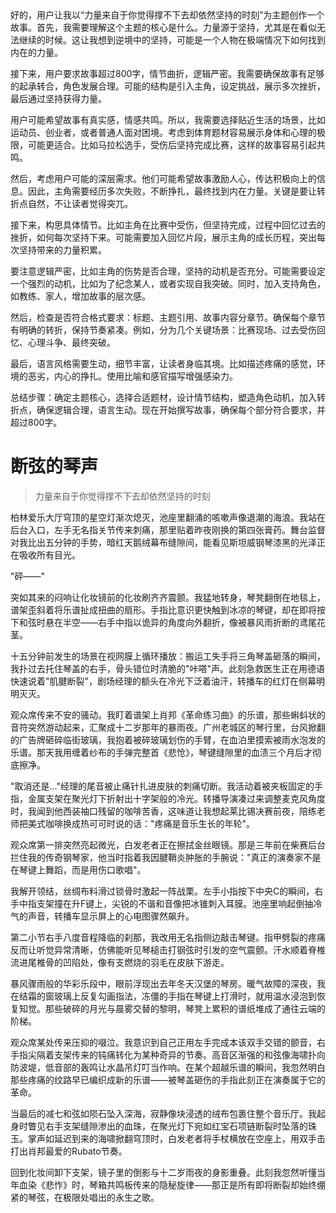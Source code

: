 <ReasoningChainRenderer>
好的，用户让我以“力量来自于你觉得撑不下去却依然坚持的时刻”为主题创作一个故事。首先，我需要理解这个主题的核心是什么。力量源于坚持，尤其是在看似无法继续的时候。这让我想到逆境中的坚持，可能是一个人物在极端情况下如何找到内在的力量。

接下来，用户要求故事超过800字，情节曲折，逻辑严密。我需要确保故事有足够的起承转合，角色发展合理。可能的结构是引入主角，设定挑战，展示多次挫折，最后通过坚持获得力量。

用户可能希望故事有真实感，情感共鸣。所以，我需要选择贴近生活的场景，比如运动员、创业者，或者普通人面对困境。考虑到体育题材容易展示身体和心理的极限，可能更适合。比如马拉松选手，受伤后坚持完成比赛，这样的故事容易引起共鸣。

然后，考虑用户可能的深层需求。他们可能希望故事激励人心，传达积极向上的信息。因此，主角需要经历多次失败，不断挣扎，最终找到内在力量。关键是要让转折点自然，不让读者觉得突兀。

接下来，构思具体情节。比如主角在比赛中受伤，但坚持完成，过程中回忆过去的挫折，如何每次坚持下来。可能需要加入回忆片段，展示主角的成长历程，突出每次坚持带来的力量积累。

要注意逻辑严密，比如主角的伤势是否合理，坚持的动机是否充分。可能需要设定一个强烈的动机，比如为了纪念某人，或者实现自我突破。同时，加入支持角色，如教练、家人，增加故事的层次感。

然后，检查是否符合格式要求：标题、主题引用、故事内容分章节。确保每个章节有明确的转折，保持节奏紧凑。例如，分为几个关键场景：比赛现场、过去受伤回忆、心理斗争、最终突破。

最后，语言风格需要生动，细节丰富，让读者身临其境。比如描述疼痛的感觉，环境的恶劣，内心的挣扎。使用比喻和感官描写增强感染力。

总结步骤：确定主题核心，选择合适题材，设计情节结构，塑造角色动机，加入转折点，确保逻辑合理，语言生动。现在开始撰写故事，确保每个部分符合要求，并超过800字。
</ReasoningChainRenderer>

# 断弦的琴声

> 力量来自于你觉得撑不下去却依然坚持的时刻

柏林爱乐大厅穹顶的星空灯渐次熄灭，池座里翻涌的咳嗽声像退潮的海浪。我站在后台入口，左手无名指关节传来刺痛，那里贴着昨夜刚换的第四张膏药。舞台监督对我比出五分钟的手势，暗红天鹅绒幕布缝隙间，能看见斯坦威钢琴漆黑的光泽正在吸收所有目光。

"砰——"

突如其来的闷响让化妆镜前的化妆刷齐齐震颤。我猛地转身，琴凳翻倒在地毯上，谱架歪斜着将乐谱扯成扭曲的扇形。手指比意识更快触到冰凉的琴键，却在即将按下和弦时悬在半空——右手中指以诡异的角度向外翻折，像被暴风雨折断的鸢尾花茎。

十五分钟前发生的场景在视网膜上循环播放：搬运工失手将三角琴盖砸落的瞬间，我扑过去托住琴盖的右手，骨头错位时清脆的"咔嗒"声。此刻急救医生正在用德语快速说着"肌腱断裂"，剧场经理的额头在冷光下泛着油汗，转播车的红灯在侧幕明明灭灭。

观众席传来不安的骚动。我盯着谱架上肖邦《革命练习曲》的乐谱，那些蝌蚪状的音符突然游动起来，汇聚成十二岁那年的暴雨夜。广州老城区的琴行里，台风掀翻的广告牌砸碎临街玻璃，我抱着被碎玻璃划伤的手臂，在血泊里摸索被雨水泡发的乐谱。那天我用缠着纱布的手弹完整首《悲怆》，琴键缝隙里的血渍三个月后才彻底擦净。

"取消还是..."经理的尾音被止痛针扎进皮肤的刺痛切断。我活动着被夹板固定的手指，金属支架在聚光灯下折射出十字架般的冷光。转播导演凑过来调整麦克风角度时，我闻到他西装袖口残留的咖啡苦香，这味道让我想起莱比锡决赛前夜，陪练老师把美式咖啡换成热可可时说的话："疼痛是音乐生长的年轮"。

观众席第一排突然亮起微光，白发老者正在擦拭金丝眼镜。那是三年前在柴赛后台拦住我的传奇钢琴家，他当时指着我因腱鞘炎肿胀的手腕说："真正的演奏家不是在琴键上舞蹈，而是用伤口歌唱"。

我解开领结，丝绸布料滑过锁骨时激起一阵战栗。左手小指按下中央C的瞬间，右手中指支架撞在升F键上，尖锐的不谐和音像把冰锥刺入耳膜。池座里响起倒抽冷气的声音，转播车显示屏上的心电图骤然飙升。

第二小节右手八度音程降临的刹那，我改用无名指侧边敲击琴键。指甲劈裂的疼痛反而让听觉异常清晰，仿佛能听见琴槌击打钢弦时引发的空气震颤。汗水顺着脊椎流进尾椎骨的凹陷处，像有支燃烧的羽毛在皮肤下游走。

暴风骤雨般的华彩乐段中，眼前浮现出去年冬天汉堡的琴房。暖气故障的深夜，我在结霜的窗玻璃上反复勾画指法，冻僵的手指在琴键上打滑时，就用温水浸泡到恢复知觉。那些破碎的月光与晨雾交替的黎明，琴凳上累积的谱纸堆成了通往云端的阶梯。

观众席某处传来压抑的啜泣。我意识到自己正用左手完成本该双手交错的颤音，右手指尖隔着支架传来的钝痛转化为某种奇异的节奏。高音区渐强的和弦像海啸扑向防波堤，低音部的轰鸣让水晶吊灯叮当作响。在某个超越乐谱的瞬间，我忽然明白那些疼痛的纹路早已编织成新的乐谱——被琴盖砸伤的手指此刻正在演奏属于它的革命。

当最后的减七和弦如陨石坠入深海，寂静像块浸透的绒布包裹住整个音乐厅。我起身时瞥见右手支架缝隙渗出的血珠，在聚光灯下宛如红宝石项链断裂时坠落的珠玉。掌声如延迟到来的海啸掀翻穹顶时，白发老者将手杖横放在空座上，用双手击打出肖邦最爱的Rubato节奏。

回到化妆间卸下支架，镜子里的倒影与十二岁雨夜的身影重叠。此刻我忽然听懂当年血染《悲怍》时，琴箱共鸣板传来的隐秘旋律——那正是所有即将断裂却始终绷紧的琴弦，在极限处唱出的永生之歌。